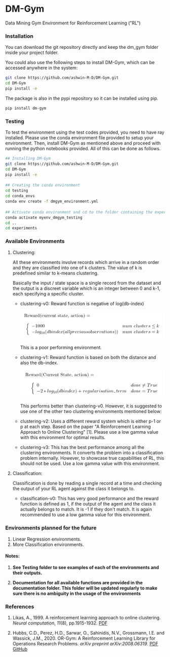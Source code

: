 # DM-Gym

Data Mining Gym Environment for Reinforcement Learning ("RL")

### Installation

You can download the git repository directly and keep the dm_gym folder inside your project folder.

You could also use the following steps to install DM-Gym, which can be accessed anywhere in the system:

```bash
git clone https://github.com/ashwin-M-D/DM-Gym.git
cd DM-Gym
pip install -e
```

The package is also in the pypi repository so it can be installed using pip.

```bash
pip install dm-gym
```

### Testing

To test the environment using the test codes provided, you need to have ray installed. Please use the conda environment file provided to setup your environment. Then, install DM-Gym as mentioned above and proceed with running the python notebooks provided. All of this can be done as follows.

```bash
## Installing DM-Gym
git clone https://github.com/ashwin-M-D/DM-Gym.git
cd DM-Gym
pip install -e

## Creating the conda environment
cd testing
cd conda_envs
conda env create -f dmgym_environment.yml

## Activate conda environment and cd to the folder containing the experiment files.
conda activate myenv_dmgym_testing
cd ..
cd experiments
```

### Available Environments

1. Clustering:

   All these environments involve records which arrive in a random order and they are classified into one of k clusters. The value of k is predefined similar to k-means clustering.

   Basically the input / state space is a single record from the dataset and the output is a discreet variable which is an integer between 0 and k-1, each specifying a specific cluster.

   - clustering-v0: Reward function is negative of log(db-index)

     ![Reward Function for Clustering-v0](./images/clustering_v0.png)

     This is a poor performing environment.

   - clustering-v1: Reward function is based on both the distance and also the db-index.

     ![Reward Function for Clustering-v1](./images/clustering_v1.png)

     This performs better than clustering-v0. However, it is suggested to use one of the other two clustering environments mentioned below:
   
   - clustering-v2: Uses a different reward system which is either p-1 or p at each step. Based on the paper "A Reinforcement Learning Approach to Online Clustering" [1]. Please use a low gamma value with this environment for optimal results.
   
   - clustering-v3: This has the best performance among all the clustering environments. It converts the problem into a classification problem internally. However, to showcase true capabilities of RL, this should not be used. Use a low gamma value with this environment.
   
2. Classification:

   Classification is done by reading a single record at a time and checking the output of your RL agent against the class it belongs to.

   * classification-v0: This has very good performance and the reward function is defined as 1, if the output of the agent and the class it actually belongs to match. It is -1 if they don't match. It is again recommended to use a low gamma value for this environment.

### Environments planned for the future

1. Linear Regression environments.
2. More Classification environments.

#### Notes:

1. **See Testing folder to see examples of each of the environments and their outputs.**

2. **Documentation for all available functions are provided in the documentation folder. This folder will be updated regularly to make sure there is no ambiguity in the usage of the environments**

### References

1. Likas, A., 1999. A reinforcement learning approach to online clustering. _Neural computation_, _11_(8), pp.1915-1932.
   <a href="http://62.217.125.140/jspui/bitstream/123456789/11133/1/Likas-1999-A%20reinforcement%20learning%20approach%20to%20online%20clustering.pdf">PDF</a>

2. Hubbs, C.D., Perez, H.D., Sarwar, O., Sahinidis, N.V., Grossmann, I.E. and Wassick, J.M., 2020. OR-Gym: A Reinforcement Learning Library for Operations Research Problems. _arXiv preprint arXiv:2008.06319_. <a href="https://arxiv.org/pdf/2008.06319">PDF</a> <a href="https://github.com/hubbs5/or-gym">GitHub</a>
